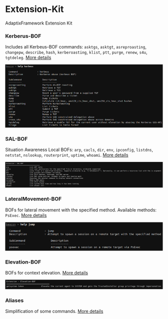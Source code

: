 # Extension-Kit
AdaptixFramework Extension Kit

### Kerberus-BOF

Includes all Kerbeus-BOF commands: `asktgs`, `asktgt`, `asreproasting`, `changepw`, `describe`, `hash`, `kerberoasting`, `klist`, `ptt`, `purge`, `renew`, `s4u`, `tgtdeleg`. [More details](https://github.com/Adaptix-Framework/Extension-Kit/blob/main/Kerbeus-BOF/README.md)

![](./Kerbeus-BOF/_img/01.png)


### SAL-BOF

Situation Awareness Local BOFs: `arp`, `cacls`, `dir`, `env`, `ipconfig`, `listdns`, `netstat`, `nslookup`, `routerprint`, `uptime`, `whoami`. [More details](https://github.com/Adaptix-Framework/Extension-Kit/blob/main/SAL-BOF/README.md)

![](./SAL-BOF/_img/01.png)


### LateralMovement-BOF

BOFs for lateral movement with the specified method. Available methods: `PsExec`. [More details](https://github.com/Adaptix-Framework/Extension-Kit/blob/main/LateralMovement-BOF/README.md)

![](./LateralMovement-BOF/_img/01.png)


### Elevation-BOF

BOFs for context elevation. [More details](https://github.com/Adaptix-Framework/Extension-Kit/blob/main/Elevation-BOF/README.md)

![](./Elevation-BOF/_img/01.png)


### Aliases

Simplification of some commands. [More details](https://github.com/Adaptix-Framework/Extension-Kit/blob/main/Aliases/README.md)